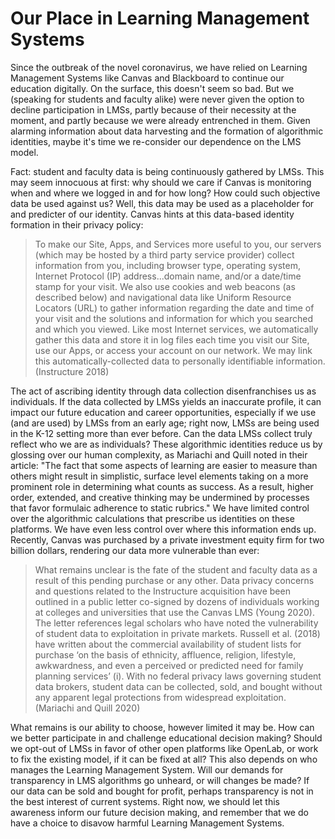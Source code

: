 # Our Place in Learning **Management** Systems

Since the outbreak of the novel coronavirus, we have relied on Learning Management Systems like Canvas and Blackboard to continue our education digitally. On the surface, this doesn't seem so bad. But we (speaking for students and faculty alike) were never given the option to decline participation in LMSs, partly because of their necessity at the moment, and partly because we were already entrenched in them. Given alarming information about data harvesting and the formation of algorithmic identities, maybe it's time we re-consider our dependence on the LMS model. 

Fact: student and faculty data is being continuously gathered by LMSs. This may seem innocuous at first: why should we care if Canvas is monitoring when and where we logged in and for how long? How could such objective data be used against us? Well, this data may be used as a placeholder for and predicter of our identity. Canvas hints at this data-based identity formation in their privacy policy: 

> To make our Site, Apps, and Services more useful to you, our servers (which may be hosted by a third party service provider) collect information from you, including browser type, operating system, Internet Protocol (IP) address...domain name, and/or a date/time stamp for your visit. We also use cookies and web beacons (as described below) and navigational data like Uniform Resource Locators (URL) to gather information regarding the date and time of your visit and the solutions and information for which you searched and which you viewed. Like most Internet services, we automatically gather this data and store it in log files each time you visit our Site, use our Apps, or access your account on our network. We may link this automatically-collected data to personally identifiable information. (Instructure 2018)

The act of ascribing identity through data collection disenfranchises us as individuals. If the data collected by LMSs yields an inaccurate profile, it can impact our future education and career opportunities, especially if we use (and are used) by LMSs from an early age; right now, LMSs are being used in the K-12 setting more than ever before. Can the data LMSs collect truly reflect who we are as individuals? These algorithmic identities reduce us by glossing over our human complexity, as Mariachi and Quill noted in their article: "The fact that some aspects of learning are easier to measure than others might result in simplistic, surface level elements taking on a more prominent role in determining what counts as success. As a result, higher order, extended, and creative thinking may be undermined by processes that favor formulaic adherence to static rubrics." We have limited control over the algorithmic calculations that prescribe us identities on these platforms. We have even less control over where this information ends up. Recently, Canvas was purchased by a private investment equity firm for two billion dollars, rendering our data more vulnerable than ever: 

> What remains unclear is the fate of the student and faculty data as a result of this pending purchase or any other. Data privacy concerns and questions related to the Instructure acquisition have been outlined in a public letter co-signed by dozens of individuals working at colleges and universities that use the Canvas LMS (Young 2020). The letter references legal scholars who have noted the vulnerability of student data to exploitation in private markets. Russell et al. (2018) have written about the commercial availability of student lists for purchase ‘on the basis of ethnicity, affluence, religion, lifestyle, awkwardness, and even a perceived or predicted need for family planning services’ (i). With no federal privacy laws governing student data brokers, student data can be collected, sold, and bought without any apparent legal protections from widespread exploitation. (Mariachi and Quill 2020)

What remains is our ability to choose, however limited it may be. How can we better participate in and challenge educational decision making? Should we opt-out of LMSs in favor of other open platforms like OpenLab, or work to fix the existing model, if it can be fixed at all? This also depends on who manages the Learning Management System. Will our demands for transparency in LMS algorithms go unheard, or will changes be made? If our data can be sold and bought for profit, perhaps transparency is not in the best interest of current systems. Right now, we should let this awareness inform our future decision making, and remember that we do have a choice to disavow harmful Learning Management Systems. 